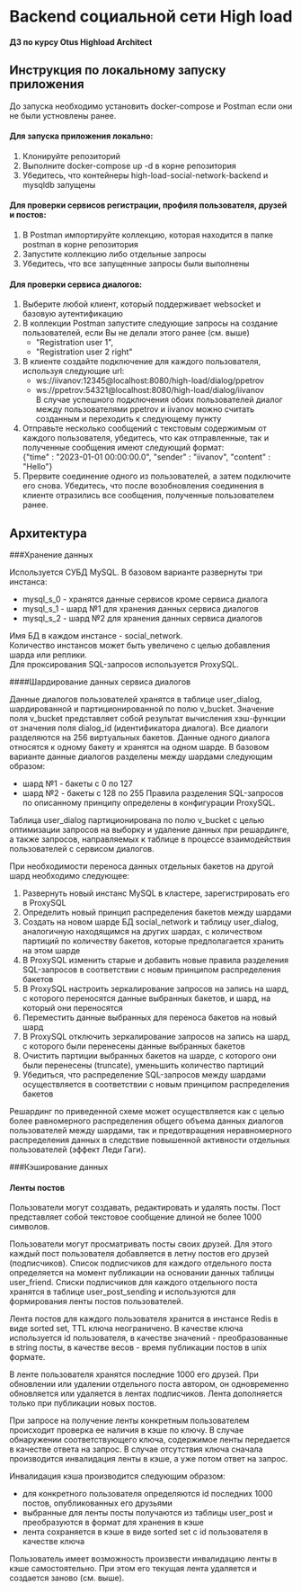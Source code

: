 # Backend социальной сети High load
#### ДЗ по курсу Otus Highload Architect

## Инструкция по локальному запуску приложения
До запуска необходимо установить docker-compose и Postman если они не были устновлены ранее.

#### Для запуска приложения локально:
1. Клонируйте репозиторий
2. Выполните docker-compose up -d в корне репозитория
3. Убедитесь, что контейнеры high-load-social-network-backend и mysqldb запущены

#### Для проверки сервисов регистрации, профиля пользователя, друзей и постов:

1. В Postman импортируйте коллекцию, которая находится в папке postman в корне репозитория
2. Запустите коллекцию либо отдельные запросы
3. Убедитесь, что все запущенные запросы были выполнены

#### Для проверки сервиса диалогов:

1. Выберите любой клиент, который поддерживает websocket и базовую аутентификацию
2. В коллекции Postman запустите следующие запросы на создание пользователей, если Вы не делали этого ранее (см. выше) 
    - "Registration user 1", 
    - "Registration user 2 right"
3. В клиенте создайте подключение для каждого пользователя, используя следующие url:
    - ws://iivanov:12345@localhost:8080/high-load/dialog/ppetrov
    - ws://ppetrov:54321@localhost:8080/high-load/dialog/iivanov<br />
   В случае успешного подключения обоих пользователей диалог между пользователями ppetrov и iivanov можно считать созданным и переходить к следующему пункту
4. Отправьте несколько сообщений с текстовым содержимым от каждого пользователя, убедитесь, что как отправленные, так и полученные сообщения имеют следующий формат:<br />
    {"time" : "2023-01-01 00:00:00.0", "sender" : "iivanov", "content" : "Hello"}
5. Прервите соединение одного из пользователей, а затем подключите его снова. 
   Убедитесь, что после возобновления соединения в клиенте отразились все сообщения, полученные пользователем ранее.
   
    
## Архитектура

###Хранение данных

Используется СУБД MySQL. В базовом варианте развернуты три инстанса:
- mysql_s_0 - хранятся данные сервисов кроме сервиса диалога
- mysql_s_1 - шард №1 для хранения данных сервиса диалогов
- mysql_s_2 - шард №2 для хранения данных сервиса диалогов

Имя БД в каждом инстансе - social_network.<br />
Количество инстансов может быть увеличено с целью добавления шарда или реплики.<br />
Для проксирования SQL-запросов используется ProxySQL.

####Шардирование данных сервиса диалогов

Данные диалогов пользователей хранятся в таблице user_dialog, шардированной и партиционированной по полю v_bucket.
Значение поля v_bucket представляет собой результат вычисления хэш-функции от значения поля dialog_id (идентификатора диалога).
Все диалоги разделяются на 256 виртуальных бакетов. Данные одного диалога относятся к одному бакету и хранятся на одном шарде.
В базовом варианте данные диалогов разделены между шардами следующим образом:
- шард №1 - бакеты с 0 по 127
- шард №2 - бакеты с 128 по 255
Правила разделения SQL-запросов по описанному принципу определены в конфигурации ProxySQL.

Таблица user_dialog партиционирована по полю v_bucket с целью оптимизации запросов на выборку и удаление данных при решардинге, 
а также запросов, направляемых к таблице в процессе взаимодействия пользователей с сервисом диалогов.

При необходимости переноса данных отдельных бакетов на другой шард необходимо следующее:
1. Развернуть новый инстанс MySQL в кластере, зарегистрировать его в ProxySQL
2. Определить новый принцип распределения бакетов между шардами
3. Создать на новом шарде БД social_network и таблицу user_dialog, аналогичную находящимся на других шардах, с количеством партиций по количеству бакетов, которые предполагается хранить на этом шарде
4. В ProxySQL изменить старые и добавить новые правила разделения SQL-запросов в соответствии с новым принципом распределения бакетов
5. В ProxySQL настроить зеркалирование запросов на запись на шард, с которого переносятся данные выбранных бакетов, и шард, на который они переносятся
6. Переместить данные выбранных для переноса бакетов на новый шард
7. В ProxySQL отключить зеркалирование запросов на запись на шард, с которого были перенесены данные выбранных бакетов
8. Очистить партиции выбранных бакетов на шарде, с которого они были перенесены (truncate), уменьшить количество партиций
9. Убедиться, что распределение SQL-запросов между шардами осуществляется в соответствии с новым принципом распределения бакетов

Решардинг по приведенной схеме может осуществляется как с целью более равномерного распределения общего объема данных диалогов пользователей между шардами, 
так и предотвращения неравномерного распределения данных в следствие повышенной активности отдельных пользователей (эффект Леди Гаги).

###Кэширование данных

#### Ленты постов

Пользователи могут создавать, редактировать и удалять посты. Пост представляет собой текстовое сообщение длиной не более 1000 символов.

Пользователи могут просматривать посты своих друзей. Для этого каждый пост пользователя добавляется в летну постов его друзей (подписчиков). 
Список подписчиков для каждого отдельного поста определяется на момент публикации на основании данных таблицы user_friend.
Списки подписчиков для каждого отдельного поста хранятся в таблице user_post_sending и используются для формирования ленты постов пользователей.

Лента постов для каждого пользователя хранится в инстансе Redis в виде sorted set, TTL ключа неограничено.
В качестве ключа используется id пользователя, в качестве значений - преобразованные в string посты, в качестве весов - время публикации постов в unix формате.

В ленте пользователя хранятся последние 1000 его друзей. 
При обновлении или удалении отдельного поста автором, он одновременно обновляется или удаляется в лентах подписчиков.
Лента дополняется только при публикации новых постов. 

При запросе на получение ленты конкретным пользователем происходит проверка ее наличия в кэше по ключу.
В случае обнаружении соответствующего ключа, содержимое ленты передается в качестве ответа на запрос.
В случае отсутствия ключа сначала производится инвалидация ленты в кэше, а уже потом ответ на запрос.

Инвалидация кэша производится следующим образом:
- для конкретного пользователя определяются id последних 1000 постов, опубликованных его друзьями
- выбранные для ленты посты получаются из таблицы user_post и преобразуются в формат для хранения в кэше
- лента сохраняется в кэше в виде sorted set с id пользователя в качестве ключа 

Пользователь имеет возможность произвести инвалидацию ленты в кэше самостоятельно.
При этом его текущая лента удаляется и создается заново (cм. выше).


